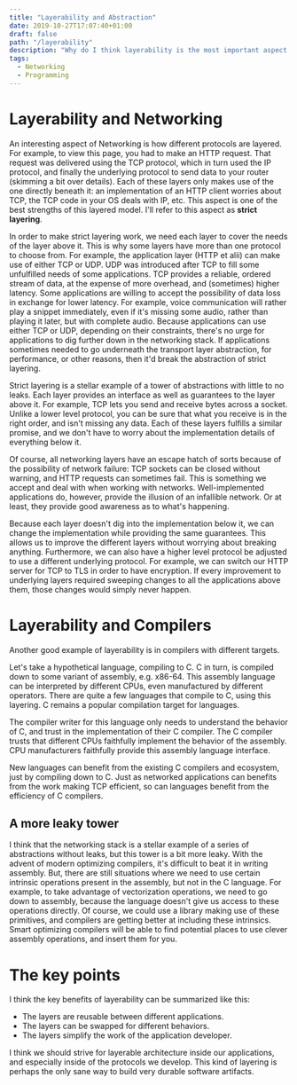 ```yaml
---
title: "Layerability and Abstraction"
date: 2019-10-27T17:07:40+01:00
draft: false
path: "/layerability"
description: "Why do I think layerability is the most important aspect of Networking?"
tags:
  - Networking
  - Programming
---
```


# Layerability and Networking

An interesting aspect of Networking is how different protocols are layered. For example, to view this page, you had to make
an HTTP request. That request was delivered using the TCP protocol, which in turn used the IP protocol, and finally the
underlying protocol to send data to your router (skimming a bit over details). Each of these layers only makes use of the one directly
beneath it: an implementation of an HTTP client worries about TCP, the TCP code in your OS deals with IP, etc.
This aspect is one of the best strengths of this layered model. I'll refer to this aspect as **strict layering**.

In order to make strict layering work, we need each layer to cover the needs of the layer above it. This is why some layers
have more than one protocol to choose from. For example, the application layer (HTTP et alii) can make use of either TCP or UDP.
UDP was introduced after TCP to fill some unfulfilled needs of some applications. TCP provides a reliable, ordered stream of data,
at the expense of more overhead, and (sometimes) higher latency. Some applications are willing to accept the possibility of data loss
in exchange for lower latency. For example, voice communication will rather play a snippet immediately, even if it's missing some audio,
rather than playing it later, but with complete audio. Because applications can use either TCP or UDP, depending on their constraints,
there's no urge for applications to dig further down in the networking stack. If applications sometimes needed to go underneath the transport layer abstraction,
for performance, or other reasons, then it'd break the abstraction of strict layering.

Strict layering is a stellar example of a tower of abstractions with little to no leaks. Each layer provides an interface as well
as guarantees to the layer above it. For example, TCP lets you send and receive bytes across a socket. Unlike a lower level protocol,
you can be sure that what you receive is in the right order, and isn't missing any data. Each of these layers fulfills a similar promise,
and we don't have to worry about the implementation details of everything below it.

Of course, all networking layers have an escape hatch of sorts because of the possibility of network failure:
TCP sockets can be closed without warning, and HTTP requests can sometimes fail. This is something we accept and deal with
when working with networks. Well-implemented applications do, however, provide the illusion of an infallible network. Or at least,
they provide good awareness as to what's happening.

Because each layer doesn't dig into the implementation below it, we can change the implementation while providing the same guarantees.
This allows us to improve the different layers without worrying about breaking anything. Furthermore, we can also have a higher level
protocol be adjusted to use a different underlying protocol. For example, we can switch our HTTP server for TCP to TLS in order
to have encryption. If every improvement to underlying layers required sweeping changes to all the applications above them,
those changes would simply never happen.

# Layerability and Compilers

Another good example of layerability is in compilers with different targets.

Let's take a hypothetical language, compiling to C. C in turn, is compiled down to some variant of assembly, e.g. x86-64.
This assembly language can be interpreted by different CPUs, even manufactured by different operators. There are quite
a few languages that compile to C, using this layering. C remains a popular compilation target for languages.

The compiler writer for this language only needs to understand the behavior of C, and trust in the implementation of their
C compiler. The C compiler trusts that different CPUs faithfully implement the behavior of the assembly. CPU manufacturers
faithfully provide this assembly language interface.

New languages can benefit from the existing C compilers and ecosystem, just by compiling down to C. Just as networked
applications can benefits from the work making TCP efficient, so can languages benefit from the efficiency of C compilers.

## A more leaky tower

I think that the networking stack is a stellar example of a series of abstractions without leaks, but this tower is a bit more leaky.
With the advent of modern optimizing compilers, it's difficult to beat it in writing assembly. But, there are still situations
where we need to use certain intrinsic operations present in the assembly, but not in the C language. For example, to take advantage
of vectorization operations, we need to go down to assembly, because the language doesn't give us access to these operations
directly. Of course, we could use a library making use of these primitives, and compilers are getting better at including these intrinsics.
Smart optimizing compilers will be able to find potential places to use clever assembly operations, and insert them for you.

# The key points
I think the key benefits of layerability can be summarized like this:

- The layers are reusable between different applications.
- The layers can be swapped for different behaviors.
- The layers simplify the work of the application developer.

I think we should strive for layerable architecture inside our applications, and especially
inside of the protocols we develop. This kind of layering is perhaps the only sane way to build very durable software artifacts.
